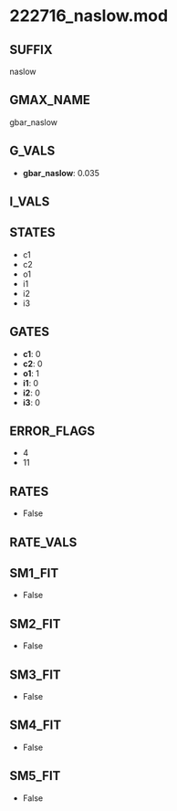 # 222716_naslow.mod

## SUFFIX

naslow

## GMAX_NAME

gbar_naslow

## G_VALS

- **gbar_naslow**: 0.035

## I_VALS


## STATES

- c1
- c2
- o1
- i1
- i2
- i3

## GATES

- **c1**: 0
- **c2**: 0
- **o1**: 1
- **i1**: 0
- **i2**: 0
- **i3**: 0

## ERROR_FLAGS

- 4
- 11

## RATES

- False

## RATE_VALS


## SM1_FIT

- False

## SM2_FIT

- False

## SM3_FIT

- False

## SM4_FIT

- False

## SM5_FIT

- False

